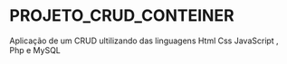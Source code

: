 # PROJETO_CRUD_CONTEINER
 Aplicação de um CRUD ultilizando das linguagens Html Css JavaScript , Php e MySQL

